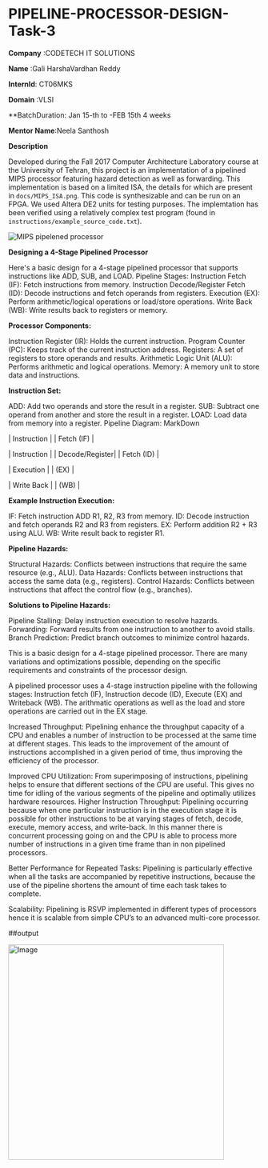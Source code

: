 # PIPELINE-PROCESSOR-DESIGN-Task-3

**Company** :CODETECH IT SOLUTIONS

**Name**    :Gali HarshaVardhan Reddy

**InternId**:  CT06MKS

**Domain**  :VLSI

**BatchDuration: Jan 15-th to -FEB 15th  4 weeks

**Mentor Name**:Neela Santhosh

**Description**

Developed during the Fall 2017 Computer Architecture Laboratory course at the University of Tehran, 
this project is an implementation of a pipelined MIPS processor featuring hazard detection as well as forwarding.
This implementation is based on a limited ISA, the details for which are present in `docs/MIPS_ISA.png`.
This code is synthesizable and can be run on an FPGA. We used Altera DE2 units for testing purposes. The implemtation has been verified using a relatively complex test program (found in `instructions/example_source_code.txt`).

![MIPS pipelened processor](https://github.com/mhyousefi/MIPS-pipeline-processor/blob/master/docs/MIPS_diagram.png?raw=true)



**Designing a 4-Stage Pipelined Processor**

Here's a basic design for a 4-stage pipelined processor that supports instructions like ADD, SUB, and LOAD.
Pipeline Stages:
Instruction Fetch (IF): Fetch instructions from memory.
Instruction Decode/Register Fetch (ID): Decode instructions and fetch operands from registers.
Execution (EX): Perform arithmetic/logical operations or load/store operations.
Write Back (WB): Write results back to registers or memory.

**Processor Components:**

Instruction Register (IR): Holds the current instruction.
Program Counter (PC): Keeps track of the current instruction address.
Registers: A set of registers to store operands and results.
Arithmetic Logic Unit (ALU): Performs arithmetic and logical operations.
Memory: A memory unit to store data and instructions.

**Instruction Set:**

ADD: Add two operands and store the result in a register.
SUB: Subtract one operand from another and store the result in a register.
LOAD: Load data from memory into a register.
Pipeline Diagram:
MarkDown

|  Instruction  |
|  Fetch (IF)   |

       

| Instruction  |
| Decode/Register|
| Fetch (ID)    |

     

|     Execution  |
|     (EX)       |

       

|  Write Back   |
|  (WB)          |


**Example Instruction Execution:**

IF: Fetch instruction ADD R1, R2, R3 from memory.
ID: Decode instruction and fetch operands R2 and R3 from registers.
EX: Perform addition R2 + R3 using ALU.
WB: Write result back to register R1.

**Pipeline Hazards:**

Structural Hazards: Conflicts between instructions that require the same resource (e.g., ALU).
Data Hazards: Conflicts between instructions that access the same data (e.g., registers).
Control Hazards: Conflicts between instructions that affect the control flow (e.g., branches).

**Solutions to Pipeline Hazards:**

Pipeline Stalling: Delay instruction execution to resolve hazards.
Forwarding: Forward results from one instruction to another to avoid stalls.
Branch Prediction: Predict branch outcomes to minimize control hazards.

This is a basic design for a 4-stage pipelined processor. There are many variations and optimizations possible, depending on the specific requirements and constraints of the processor design.

A pipelined processor uses a 4-stage instruction pipeline with the following stages: Instruction fetch (IF), Instruction decode (ID), Execute (EX) and Writeback (WB). The arithmatic operations as well as the load and store operations are carried out in the EX stage.

Increased Throughput: Pipelining enhance the throughput capacity of a CPU and enables a number of instruction to be processed at the same time at different stages. This leads to the improvement of the amount of instructions accomplished in a given period of time, thus improving the efficiency of the processor.

Improved CPU Utilization: From superimposing of instructions, pipelining helps to ensure that different sections of the CPU are useful. This gives no time for idling of the various segments of the pipeline and optimally utilizes hardware resources.
Higher Instruction Throughput: Pipelining occurring because when one particular instruction is in the execution stage it is possible for other instructions to be at varying stages of fetch, decode, execute, memory access, and write-back. In this manner there is concurrent processing going on and the CPU is able to process more number of instructions in a given time frame than in non pipelined processors.

Better Performance for Repeated Tasks: Pipelining is particularly effective when all the tasks are accompanied by repetitive instructions, because the use of the pipeline shortens the amount of time each task takes to complete.

Scalability: Pipelining is RSVP implemented in different types of processors hence it is scalable from simple CPU’s to an advanced multi-core processor.

##output

<img width="431" alt="Image" src="https://github.com/user-attachments/assets/154276e6-4d60-42f6-8cd3-8e2e1a633952" />
